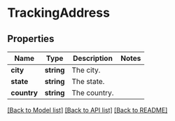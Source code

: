 # TrackingAddress

## Properties

Name | Type | Description | Notes
------------ | ------------- | ------------- | -------------
**city** | **string** | The city. |
**state** | **string** | The state. |
**country** | **string** | The country. |

[[Back to Model list]](../../README.md#documentation-for-models) [[Back to API list]](../../README.md#documentation-for-api-endpoints) [[Back to README]](../../README.md)

